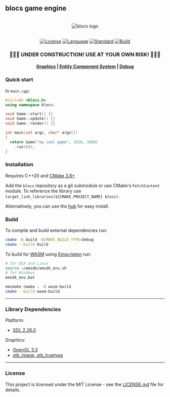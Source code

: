 ## blocs game engine

<br>

<div align="center">

<image alt="blocs logo" src="https://user-images.githubusercontent.com/64439681/181867600-7b1d4d3c-82f7-4a07-8345-831b53629ff2.svg">

<br>
<br>

[![License](https://img.shields.io/badge/license-MIT-red.svg?style=flat-square)](https://en.wikipedia.org/wiki/C%2B%2B14)
[![Language](https://img.shields.io/badge/language-C++-yellow.svg?style=flat-square)](https://isocpp.org/)
[![Standard](https://img.shields.io/badge/c%2B%2B-20-blue.svg?style=flat-square)](https://en.wikipedia.org/wiki/C%2B%2B17)
[![Build](https://img.shields.io/github/actions/workflow/status/benjitrosch/blocs/release.yml?style=flat-square)](https://github.com/benjitrosch/blocs/actions)

</div>

<h3 align="center">🚧🚧🚧 UNDER CONSTRUCTION! USE AT YOUR OWN RISK! 🚧🚧🚧</h3>

<h4 align="center">

  [Graphics](/include/blocs/graphics/README.md)
  |
  [Entity Component System](/include/blocs/ecs/README.md)
  |
  [Debug](/include/blocs/debug/README.md)
  
</h4>

### Quick start

In `main.cpp`:

```cpp
#include <blocs.h>
using namespace blocs;

void Game::start() {}
void Game::update() {}
void Game::render() {}

int main(int argc, char* argv[])
{
  return Game("my cool game", 1920, 1080)
    .run(60);
}
```

### Installation

Requires C++20 and [CMake 3.8+](https://cmake.org/)

Add the `blocs` repository as a git submodule or use CMake's `FetchContent` module. To reference the library use `target_link_libraries(${CMAKE_PROJECT_NAME} blocs)`.

Alternatively, you can use the [hub](https://github.com/benjitrosch/blocs-explorer) for easy install.

### Build

To compile and build external dependencies run:

```bash
cmake -B build -DCMAKE_BUILD_TYPE=Debug
cmake --build build
```

To build for [WASM](https://en.wikipedia.org/wiki/WebAssembly) using [Emscripten](https://emscripten.org/) run:

```bash
# for OSX and Linux
source ~/emsdk/emsdk_env.sh
# for Windows
emsdk_env.bat

emcmake cmake . -B wasm-build
cmake --build wasm-build
```

---

### Library Dependencies

Platform:
  * [SDL 2.26.0](https://www.libsdl.org/)

Graphics:
  * [OpenGL 3.3](https://www.opengl.org/)
  * [stb_image, stb_truetype](https://github.com/nothings/stb)

---

### License

This project is licensed under the MIT License - see the [LICENSE.md](https://github.com/benjitrosch/blocs/blob/main/LICENSE) file for details.
